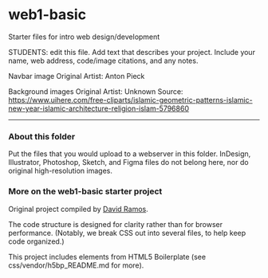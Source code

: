 # web1-basic

Starter files for intro web design/development

STUDENTS: edit this file. Add text that describes your project. Include your name, web address, code/image citations, and any notes.

Navbar image
Original Artist: Anton Pieck

Background images
Original Artist: Unknown
Source: https://www.uihere.com/free-cliparts/islamic-geometric-patterns-islamic-new-year-islamic-architecture-religion-islam-5796860

***

### About this folder

Put the files that you would upload to a webserver in this folder. InDesign, Illustrator, Photoshop, Sketch, and Figma files do not belong here, nor do original high-resolution images.

### More on the web1-basic starter project

Original project compiled by [David Ramos](http://imaginaryterrain.com).

The code structure is designed for clarity rather than for browser performance. (Notably, we break CSS out into several files, to help keep code organized.)

This project includes elements from HTML5 Boilerplate (see css/vendor/h5bp_README.md for more).
